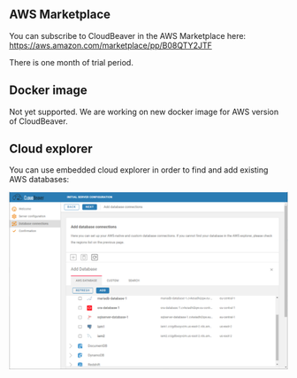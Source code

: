 ## AWS Marketplace

You can subscribe to CloudBeaver in the AWS Marketplace here: https://aws.amazon.com/marketplace/pp/B08QTY2JTF  

There is one month of trial period.  

## Docker image

Not yet supported. We are working on new docker image for AWS version of CloudBeaver.  

## Cloud explorer

You can use embedded cloud explorer in order to find and add existing AWS databases:

![](images/aws-explorer.png)